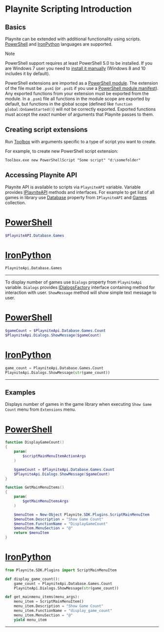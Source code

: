 Playnite Scripting Introduction
=====================

Basics
---------------------

Playnite can be extended with additional functionality using scripts. [PowerShell](https://docs.microsoft.com/en-us/powershell/) and [IronPython](http://ironpython.net/) languages are supported.

> [!NOTE] 
> PowerShell support requires at least PowerShell 5.0 to be installed. If you are Windows 7 user you need to [install it manually](https://www.microsoft.com/en-us/download/details.aspx?id=54616) (Windows 8 and 10 includes it by default).

PowerShell extensions are imported as a [PowerShell module](https://docs.microsoft.com/en-us/powershell/scripting/developer/module/how-to-write-a-powershell-script-module?view=powershell-5.1). The extension of the file must be `.psm1` (or `.psd1` if you use a [PowerShell module manifest](https://docs.microsoft.com/en-us/powershell/scripting/developer/module/how-to-write-a-powershell-module-manifest?view=powershell-5.1)). Any exported functions from your extension must be exported from the module. In a `.psm1` file all functions in the module scope are exported by default, but functions in the global scope (defined like `function global:OnGameStarted()`) will _not_ be correctly exported. Exported functions must accept the _exact_ number of arguments that Playnite passes to them.

Creating script extensions
---------------------

Run [Toolbox](../toolbox.md) with arguments specific to a type of script you want to create.

For example, to create new PowerShell script extension:

```
Toolbox.exe new PowerShellScript "Some script" "d:\somefolder"
```

Accessing Playnite API
---------------------

Playnite API is available to scripts via `PlayniteAPI` variable. Variable provides [IPlayniteAPI](xref:Playnite.SDK.IPlayniteAPI) methods and interfaces. For example to get list of all games in library use [Database](xref:Playnite.SDK.IPlayniteAPI.Database) property from `IPlayniteAPI` and [Games](xref:Playnite.SDK.IGameDatabase.Games) collection.

# [PowerShell](#tab/tabpowershell)
```powershell
$PlayniteAPI.Database.Games
```

# [IronPython](#tab/tabpython)
```python
PlayniteApi.Database.Games
```
***

To display number of games use `Dialogs` property from `PlayniteApi` variable. `Dialogs` provides [IDialogsFactory](xref:Playnite.SDK.IDialogsFactory) interface containing method for interaction with user. `ShowMessage` method will show simple text message to user.

# [PowerShell](#tab/tabpowershell)
```powershell
$gameCount = $PlayniteApi.Database.Games.Count
$PlayniteApi.Dialogs.ShowMessage($gameCount)
```

# [IronPython](#tab/tabpython)
```python
game_count = PlayniteApi.Database.Games.Count
PlayniteApi.Dialogs.ShowMessage(str(game_count))
```
***

Examples
---------------------

Displays number of games in the game library when executing `Show Game Count` menu from `Extensions` menu.

# [PowerShell](#tab/tabpowershell)
```powershell
function DisplayGameCount()
{
    param(
        $scriptMainMenuItemActionArgs
    )

    $gameCount = $PlayniteApi.Database.Games.Count
    $PlayniteApi.Dialogs.ShowMessage($gameCount)
}

function GetMainMenuItems()
{
    param(
        $getMainMenuItemsArgs
    )

    $menuItem = New-Object Playnite.SDK.Plugins.ScriptMainMenuItem
    $menuItem.Description = "Show Game Count"
    $menuItem.FunctionName = "DisplayGameCount"
    $menuItem.MenuSection = "@"
	return $menuItem
}
```

# [IronPython](#tab/tabpython)
```python
from Playnite.SDK.Plugins import ScriptMainMenuItem

def display_game_count():
    game_count = PlayniteApi.Database.Games.Count
    PlayniteApi.Dialogs.ShowMessage(str(game_count))

def get_mainmenu_items(menu_args):
    menu_item = ScriptMainMenuItem()
    menu_item.Description = "Show Game Count"
    menu_item.FunctionName = "display_game_count"
    menu_item.MenuSection = "@"
    yield menu_item
```
***